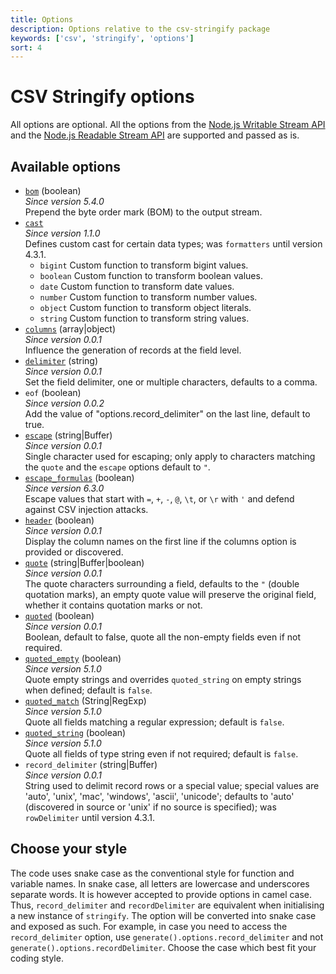 ```yaml
---
title: Options
description: Options relative to the csv-stringify package
keywords: ['csv', 'stringify', 'options']
sort: 4
---
```


# CSV Stringify options

All options are optional. All the options from the [Node.js Writable Stream API](https://nodejs.org/api/stream.html#stream_constructor_new_stream_writable_options) and the [Node.js Readable Stream API](https://nodejs.org/api/stream.html#stream_new_stream_readable_options) are supported and passed as is.

## Available options

* [`bom`](/stringify/options/bom/) (boolean)   
  _Since version 5.4.0_   
  Prepend the byte order mark (BOM) to the output stream.
* [`cast`](/stringify/options/cast/)   
  _Since version 1.1.0_   
  Defines custom cast for certain data types; was `formatters` until version 4.3.1.
  * `bigint`
    Custom function to transform bigint values.
  * `boolean`
    Custom function to transform boolean values.
  * `date`
    Custom function to transform date values.
  * `number`
    Custom function to transform number values.
  * `object`
    Custom function to transform object literals.
  * `string`
    Custom function to transform string values.
* [`columns`](/stringify/options/columns/) (array|object)   
  _Since version 0.0.1_   
  Influence the generation of records at the field level.
* [`delimiter`](/stringify/options/delimiter/) (string)   
  _Since version 0.0.1_   
  Set the field delimiter, one or multiple characters, defaults to a comma.   
* `eof` (boolean)   
  _Since version 0.0.2_   
  Add the value of "options.record_delimiter" on the last line, default to true.   
* [`escape`](/stringify/options/escape/) (string|Buffer)   
  _Since version 0.0.1_   
  Single character used for escaping; only apply to characters matching the `quote` and the `escape` options default to `"`.
* [`escape_formulas`](/stringify/options/escape_formulas/) (boolean)   
  _Since version 6.3.0_   
  Escape values that start with `=`, `+`, `-`, `@`, `\t`, or `\r` with `'` and defend against CSV injection attacks.
* [`header`](/stringify/options/header/) (boolean)   
  _Since version 0.0.1_   
  Display the column names on the first line if the columns option is provided or discovered.   
* [`quote`](/stringify/options/quote/) (string|Buffer|boolean)   
  _Since version 0.0.1_   
  The quote characters surrounding a field, defaults to the `"` (double quotation marks), an empty quote value will preserve the original field, whether it contains quotation marks or not.
* [`quoted`](/stringify/options/quoted/) (boolean)    
  _Since version 0.0.1_   
  Boolean, default to false, quote all the non-empty fields even if not
  required.
* [`quoted_empty`](/stringify/options/quoted_empty/) (boolean)   
  _Since version 5.1.0_   
  Quote empty strings and overrides `quoted_string` on empty strings when defined; default is `false`.
* [`quoted_match`](/stringify/options/quoted_match/) (String|RegExp)   
  _Since version 5.1.0_   
  Quote all fields matching a regular expression; default is `false`.
* [`quoted_string`](/stringify/options/quoted_string/) (boolean)   
  _Since version 5.1.0_   
  Quote all fields of type string even if not required; default is `false`.
* `record_delimiter` (string|Buffer)    
  _Since version 0.0.1_   
  String used to delimit record rows or a special value; special values are 'auto', 'unix', 'mac', 'windows', 'ascii', 'unicode'; defaults to 'auto' (discovered in source or 'unix' if no source is specified); was `rowDelimiter` until version 4.3.1.
  
## Choose your style

The code uses snake case as the conventional style for function and variable names. In snake case, all letters are lowercase and underscores separate words. It is however accepted to provide options in camel case. Thus, `record_delimiter` and `recordDelimiter` are equivalent when initialising a new instance of `stringify`. The option will be converted into snake case and exposed as such. For example, in case you need to access the `record_delimiter` option, use `generate().options.record_delimiter` and not `generate().options.recordDelimiter`. Choose the case which best fit your coding style.
